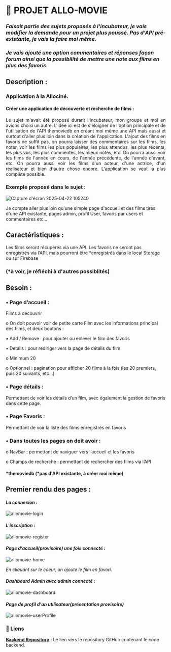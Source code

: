 # 🚀 PROJET ALLO-MOVIE

### _Faisait partie des sujets proposés à l'incubateur, je vais modifier la demande pour un projet plus poussé. Pas d'API pré-existante, je vais la faire moi même._
### _Je vais ajouté une option commentaires et réponses façon forum ainsi que la possibilité de mettre une note aux films en plus des favoris_

## Description :

### Application à la Allociné.

#### Créer une application de découverte et recherche de films : 
<p align="justify">Le sujet m'avait été proposé durant l'incubateur, mon groupe et moi en avions choisi un autre. L'idée ici est de s'éloigner de l'option principale et de l'utilisation de l'API themoviedb en créant moi même une API mais aussi et surtout d'aller plus loin dans la création de l'application. L'ajout des films en favoris ne suffit pas, on pourra laisser des commentaires sur les films, les noter, voir les films les plus populaires, les plus attendus, les plus récents, les plus vus, les plus commentés, les mieux notés, etc. On pourra aussi voir les films de l'année en cours, de l'année précédente, de l'année d'avant, etc. On pourra aussi voir les films d'un acteur, d'une actrice, d'un réalisateur et bien d'autre chose encore. L'application se veut la plus complète possible. </p>

### Exemple proposé dans le sujet : 

![Capture d'écran 2025-04-22 105240](https://github.com/user-attachments/assets/288b4731-dd41-4cb5-b290-ef37833f1866)

Je compte aller plus loin qu'une simple page d'accueil et des films tirés d'une API existante, pages admin, profil User, favoris par users et commentaires etc...

## Caractéristiques :
Les films seront récupérés via une API.
Les favoris ne seront pas enregistrés via l’API, mais pourront être *enregistrés dans
le local Storage ou sur Firebase 
### (*à voir, je réfléchi à d'autres possiblités)

## Besoin :

### • Page d’accueil : 

Films à découvrir

o On doit pouvoir voir de petite carte Film avec les informations
principal des films, et deux boutons :

  ▪ Add / Remove : pour ajouter ou enlever le film des favoris
  
  ▪ Details : pour rediriger vers la page de détails du film
  
o Minimum 20

o Optionnel : pagination pour afficher 20 films à la fois (les 20 premiers,
puis 20 suivants, etc…)

### • Page détails :

Permettant de voir les détails d’un film, avec également la gestion de favoris dans cette page.

### • Page Favoris : 

Permettant de voir la liste des films enregistrés en favoris

### • Dans toutes les pages on doit avoir :

o NavBar : permettant de naviguer vers l’accueil et les favoris

o Champs de recherche : permettant de rechercher des films via l’API

#### *themoviedb (*pas d'API existante, à créer moi même)

## Premier rendu des pages : 

#### _La connexion :_

![allomovie-login](https://github.com/user-attachments/assets/1670ebfd-0cc7-40a6-8359-1d097d0e2fea)

#### _L'inscription :_

![allomovie-register](https://github.com/user-attachments/assets/8bed1268-0445-4a83-bbd8-77092c821d40)

#### _Page d'accueil(provisoire) une fois connecté :_

![allomovie-home](https://github.com/user-attachments/assets/e813e3cd-131c-4844-8bf3-c5e5ef4b4ceb)

_En cliquant sur le coeur, on ajoute le film en favori._

#### _Dashboard Admin avec admin connecté :_

![allomovie-dashboard](https://github.com/user-attachments/assets/e71d49eb-9b19-49b5-b802-59cef1616157)

#### _Page de profil d'un utilisateur(présentation provisoire)_

![allomovie-userProfile](https://github.com/user-attachments/assets/f5a1763b-fdfb-4109-a361-51e6f5478cf6)

### 🔗 Liens

**[Backend Repository](https://github.com/cedric-chimot/allo-movie-back)** : Le lien vers le repository GitHub contenant le code backend.

